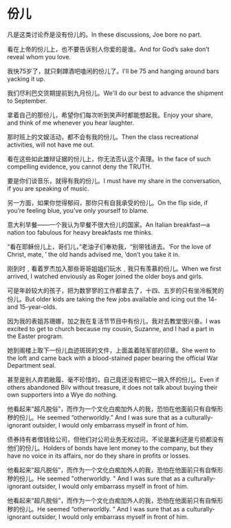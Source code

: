 # 份儿

<p><span class="chinese">凡是这类讨论乔是没有份儿的。</span><span class="english">In these discussions, Joe bore no part.</span></p>

<p><span class="chinese">看在上帝的份儿上，也不要告诉别人你爱的是谁。</span><span class="english">And for God’s sake don’t reveal whom you love.</span></p>

<p><span class="chinese">我快75岁了，就只剩蹲酒吧嗑闲的份儿了。</span><span class="english">I'll be 75 and hanging around bars yacking it up.</span></p>

<p><span class="chinese">我们尽利巴交货期提前到九月份儿。</span><span class="english">We'll do our best to advance the shipment to September.</span></p>

<p><span class="chinese">拿着自己的那份儿，希望你们每次听到笑声时都能想起我。</span><span class="english">Enjoy your share, and think of me whenever you hear laughter.</span></p>

<p><span class="chinese">那时班上的文娱活动，都不会有我的份儿。</span><span class="english">Then the class recreational activities, will not have me out.</span></p>

<p><span class="chinese">看在这些如此雄辩证据的份儿上，你无法否认这个真理。</span><span class="english">In the face of such compelling evidence, you cannot deny the TRUTH.</span></p>

<p><span class="chinese">要是你们谈音乐，就得有我的份儿。</span><span class="english">I must have my share in the conversation, if you are speaking of music.</span></p>

<p><span class="chinese">另一方面，如果你觉得郁闷，那你只有自我承受的份儿。</span><span class="english">On the flip side, if you’re feeling blue, you’ve only yourself to blame.</span></p>

<p><span class="chinese">意大利早餐——一个我认为早餐不很大份儿的国家。</span><span class="english">An Italian breakfast—a nation too fabulous for heavy breakfasts me thinks.</span></p>

<p><span class="chinese">“看在耶稣份儿上，哥们儿，”老油子们奉劝我，“别带钱进去。</span><span class="english">‘For the love of Christ, mate, ’ the old hands advised me, ‘don’t you take it in.</span></p>

<p><span class="chinese">刚到时﹐看着罗杰加入那些哥哥姐姐们玩水﹐我只有羡慕的份儿。</span><span class="english">When we first arrived, I watched enviously as Roger joined the older boys and girls.</span></p>

<p><span class="chinese">可是年龄较大的孩子，把为数寥寥的工作都拿去了，十四、五岁的只有坐冷板凳的份儿。</span><span class="english">But older kids are taking the few jobs available and icing out the 14- and 15-year-olds.</span></p>

<p><span class="chinese">因为我的表姐苏珊娜，加之我在复活节节目中有份儿，我对去教堂很兴奋。</span><span class="english">I was excited to get to church because my cousin, Suzanne, and I had a part in the Easter program.</span></p>

<p><span class="chinese">她到阁楼上取下一份儿血迹斑斑的文件，上面盖着陆军部的印章。</span><span class="english">She went to the loft and came back with a blood-stained paper bearing the official War Department seal.</span></p>

<p><span class="chinese">甚至是别人弃若敝履、毫不珍惜的，自己竟还没有把它一拥入怀的份儿。</span><span class="english">Even if others abandoned Bilv without treasure, it does not talk about buying their own supporters into a Wye do nothing.</span></p>

<p><span class="chinese">他看起来“超凡脱俗”，而作为一个文化白痴加外人的我，恐怕在他面前只有自惭形秽的份儿。</span><span class="english">He seemed “otherworldly.” And I was sure that as a culturally-ignorant outsider, I would only embarrass myself in front of him.</span></p>

<p><span class="chinese">债券持有者借钱给公司，但他们对公司业务无权过问，不论是赢利还是亏损都没有他们的份儿。</span><span class="english">Holders of bonds have lent money to the company, but they have no voice in its affairs, nor do they share in profits or losses.</span></p>

<p><span class="chinese">他看起来“超凡脱俗”，而作为一个文化白痴加外人的我，恐怕在他面前只有自惭形秽的份儿。</span><span class="english">He seemed "otherworldly. " And I was sure that as a culturally-ignorant outsider, I would only embarrass myself in front of him.</span></p>

<p><span class="chinese">他看起来“超凡脱俗”，而作为一个文化白痴加外人的我，恐怕在他面前只有自惭形秽的份儿。</span><span class="english">He seemed “otherworldly. ” And I was sure that as a culturally-ignorant outsider, I would only embarrass myself in front of him.</span></p>

